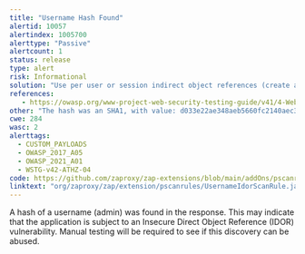 ```yaml
---
title: "Username Hash Found"
alertid: 10057
alertindex: 1005700
alerttype: "Passive"
alertcount: 1
status: release
type: alert
risk: Informational
solution: "Use per user or session indirect object references (create a temporary mapping at time of use). Or, ensure that each use of a direct object reference is tied to an authorization check to ensure the user is authorized for the requested object. "
references:
   - https://owasp.org/www-project-web-security-testing-guide/v41/4-Web_Application_Security_Testing/05-Authorization_Testing/04-Testing_for_Insecure_Direct_Object_References.html
other: "The hash was an SHA1, with value: d033e22ae348aeb5660fc2140aec35850c4da997 "
cwe: 284
wasc: 2
alerttags: 
  - CUSTOM_PAYLOADS
  - OWASP_2017_A05
  - OWASP_2021_A01
  - WSTG-v42-ATHZ-04
code: https://github.com/zaproxy/zap-extensions/blob/main/addOns/pscanrules/src/main/java/org/zaproxy/zap/extension/pscanrules/UsernameIdorScanRule.java
linktext: "org/zaproxy/zap/extension/pscanrules/UsernameIdorScanRule.java"
---
```

A hash of a username (admin) was found in the response. This may indicate that the application is subject to an Insecure Direct Object Reference (IDOR) vulnerability. Manual testing will be required to see if this discovery can be abused.
